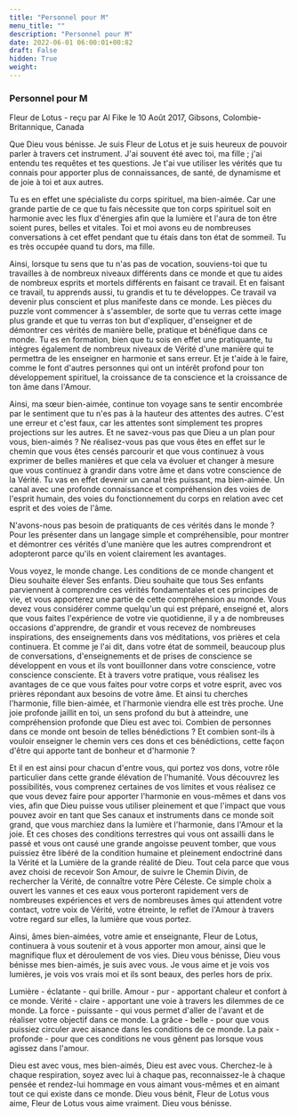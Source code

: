 ```yaml
---
title: "Personnel pour M"
menu_title: ""
description: "Personnel pour M"
date: 2022-06-01 06:00:01+00:82
draft: False
hidden: True
weight:
---
```

### Personnel pour M

Fleur de Lotus - reçu par Al Fike le 10 Août 2017, Gibsons, Colombie-Britannique, Canada

Que Dieu vous bénisse. Je suis Fleur de Lotus et je suis heureux de pouvoir parler à travers cet instrument. J'ai souvent été avec toi, ma fille ; j'ai entendu tes requêtes et tes questions. Je t'ai vue utiliser les vérités que tu connais pour apporter plus de connaissances, de santé, de dynamisme et de joie à toi et aux autres.

Tu es en effet une spécialiste du corps spirituel, ma bien-aimée. Car une grande partie de ce que tu fais nécessite que ton corps spirituel soit en harmonie avec les flux d'énergies afin que la lumière et l'aura de ton être soient pures, belles et vitales. Toi et moi avons eu de nombreuses conversations à cet effet pendant que tu étais dans ton état de sommeil. Tu es très occupée quand tu dors, ma fille.

Ainsi, lorsque tu sens que tu n'as pas de vocation, souviens-toi que tu travailles à de nombreux niveaux différents dans ce monde et que tu aides de nombreux esprits et mortels différents en faisant ce travail. Et en faisant ce travail, tu apprends aussi, tu grandis et tu te développes. Ce travail va devenir plus conscient et plus manifeste dans ce monde. Les pièces du puzzle vont commencer à s'assembler, de sorte que tu verras cette image plus grande et que tu verras ton but d'expliquer, d'enseigner et de démontrer ces vérités de manière belle, pratique et bénéfique dans ce monde. Tu es en formation, bien que tu sois en effet une pratiquante, tu intègres également de nombreux niveaux de Vérité d'une manière qui te permettra de les enseigner en harmonie et sans erreur. Et je t'aide à le faire, comme le font d'autres personnes qui ont un intérêt profond pour ton développement spirituel, la croissance de ta conscience et la croissance de ton âme dans l'Amour.

Ainsi, ma sœur bien-aimée, continue ton voyage sans te sentir encombrée par le sentiment que tu n'es pas à la hauteur des attentes des autres. C'est une erreur et c'est faux, car les attentes sont simplement tes propres projections sur les autres. Et ne savez-vous pas que Dieu a un plan pour vous, bien-aimés ? Ne réalisez-vous pas que vous êtes en effet sur le chemin que vous êtes censés parcourir et que vous continuez à vous exprimer de belles manières et que cela va évoluer et changer à mesure que vous continuez à grandir dans votre âme et dans votre conscience de la Vérité. Tu vas en effet devenir un canal très puissant, ma bien-aimée. Un canal avec une profonde connaissance et compréhension des voies de l'esprit humain, des voies du fonctionnement du corps en relation avec cet esprit et des voies de l'âme.

N'avons-nous pas besoin de pratiquants de ces vérités dans le monde ? Pour les présenter dans un langage simple et compréhensible, pour montrer et démontrer ces vérités d'une manière que les autres comprendront et adopteront parce qu'ils en voient clairement les avantages.

Vous voyez, le monde change. Les conditions de ce monde changent et Dieu souhaite élever Ses enfants. Dieu souhaite que tous Ses enfants parviennent à comprendre ces vérités fondamentales et ces principes de vie, et vous apporterez une partie de cette compréhension au monde. Vous devez vous considérer comme quelqu'un qui est préparé, enseigné et, alors que vous faites l'expérience de votre vie quotidienne, il y a de nombreuses occasions d'apprendre, de grandir et vous recevez de nombreuses inspirations, des enseignements dans vos méditations, vos prières et cela continuera. Et comme je l'ai dit, dans votre état de sommeil, beaucoup plus de conversations, d'enseignements et de prises de conscience se développent en vous et ils vont bouillonner dans votre conscience, votre conscience consciente. Et à travers votre pratique, vous réalisez les avantages de ce que vous faites pour votre corps et votre esprit, avec vos prières répondant aux besoins de votre âme. Et ainsi tu cherches l'harmonie, fille bien-aimée, et l'harmonie viendra elle est très proche. Une joie profonde jaillit en toi, un sens profond du but à atteindre, une compréhension profonde que Dieu est avec toi. Combien de personnes dans ce monde ont besoin de telles bénédictions ? Et combien sont-ils à vouloir enseigner le chemin vers ces dons et ces bénédictions, cette façon d'être qui apporte tant de bonheur et d'harmonie ?

Et il en est ainsi pour chacun d'entre vous, qui portez vos dons, votre rôle particulier dans cette grande élévation de l'humanité. Vous découvrez les possibilités, vous comprenez certaines de vos limites et vous réalisez ce que vous devez faire pour apporter l'harmonie en vous-mêmes et dans vos vies, afin que Dieu puisse vous utiliser pleinement et que l'impact que vous pouvez avoir en tant que Ses canaux et instruments dans ce monde soit grand, que vous marchiez dans la lumière et l'harmonie, dans l'Amour et la joie. Et ces choses des conditions terrestres qui vous ont assailli dans le passé et vous ont causé une grande angoisse peuvent tomber, que vous puissiez être libéré de la condition humaine et pleinement endoctriné dans la Vérité et la Lumière de la grande réalité de Dieu. Tout cela parce que vous avez choisi de recevoir Son Amour, de suivre le Chemin Divin, de rechercher la Vérité, de connaître votre Père Céleste. Ce simple choix a ouvert les vannes et ces eaux vous porteront rapidement vers de nombreuses expériences et vers de nombreuses âmes qui attendent votre contact, votre voix de Vérité, votre étreinte, le reflet de l'Amour à travers votre regard sur elles, la lumière que vous portez.

Ainsi, âmes bien-aimées, votre amie et enseignante, Fleur de Lotus, continuera à vous soutenir et à vous apporter mon amour, ainsi que le magnifique flux et déroulement de vos vies. Dieu vous bénisse, Dieu vous bénisse mes bien-aimés, je suis avec vous. Je vous aime et je vois vos lumières, je vois vos vrais moi et ils sont beaux, des perles hors de prix.

Lumière - éclatante - qui brille. Amour - pur - apportant chaleur et confort à ce monde. Vérité - claire - apportant une voie à travers les dilemmes de ce monde. La force - puissante - qui vous permet d'aller de l'avant et de réaliser votre objectif dans ce monde. La grâce - belle - pour que vous puissiez circuler avec aisance dans les conditions de ce monde. La paix - profonde - pour que ces conditions ne vous gênent pas lorsque vous agissez dans l'amour.

Dieu est avec vous, mes bien-aimés, Dieu est avec vous. Cherchez-le à chaque respiration, soyez avec lui à chaque pas, reconnaissez-le à chaque pensée et rendez-lui hommage en vous aimant vous-mêmes et en aimant tout ce qui existe dans ce monde. Dieu vous bénit, Fleur de Lotus vous aime, Fleur de Lotus vous aime vraiment. Dieu vous bénisse.
